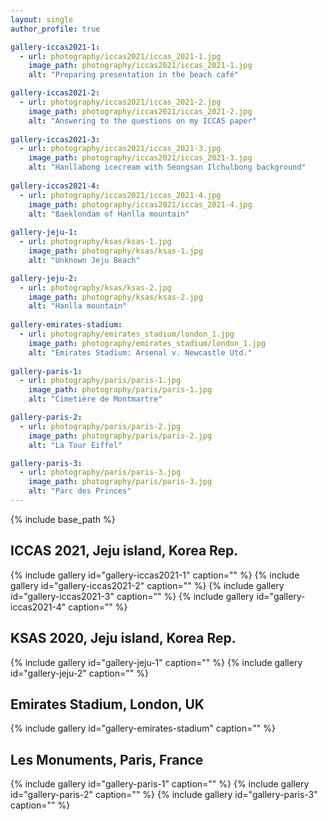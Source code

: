 ```yaml
---
layout: single
author_profile: true

gallery-iccas2021-1:
  - url: photography/iccas2021/iccas_2021-1.jpg
    image_path: photography/iccas2021/iccas_2021-1.jpg
    alt: "Preparing presentation in the beach café"

gallery-iccas2021-2:
  - url: photography/iccas2021/iccas_2021-2.jpg
    image_path: photography/iccas2021/iccas_2021-2.jpg
    alt: "Answering to the questions on my ICCAS paper"
    
gallery-iccas2021-3:
  - url: photography/iccas2021/iccas_2021-3.jpg
    image_path: photography/iccas2021/iccas_2021-3.jpg
    alt: "Hanllabong icecream with Seongsan Ilchulbong background"
    
gallery-iccas2021-4:
  - url: photography/iccas2021/iccas_2021-4.jpg
    image_path: photography/iccas2021/iccas_2021-4.jpg
    alt: "Baeklondam of Hanlla mountain"
    
gallery-jeju-1:
  - url: photography/ksas/ksas-1.jpg
    image_path: photography/ksas/ksas-1.jpg
    alt: "Unknown Jeju Beach"

gallery-jeju-2:
  - url: photography/ksas/ksas-2.jpg
    image_path: photography/ksas/ksas-2.jpg
    alt: "Hanlla mountain"
    
gallery-emirates-stadium:
  - url: photography/emirates_stadium/london_1.jpg
    image_path: photography/emirates_stadium/london_1.jpg
    alt: "Emirates Stadium: Arsenal v. Newcastle Utd."
    
gallery-paris-1:
  - url: photography/paris/paris-1.jpg
    image_path: photography/paris/paris-1.jpg
    alt: "Cimetière de Montmartre"

gallery-paris-2:
  - url: photography/paris/paris-2.jpg
    image_path: photography/paris/paris-2.jpg
    alt: "La Tour Eiffel"

gallery-paris-3:
  - url: photography/paris/paris-3.jpg
    image_path: photography/paris/paris-3.jpg
    alt: "Parc des Princes"
---
```


{% include base_path %}

## ICCAS 2021, Jeju island, Korea Rep.

{% include gallery id="gallery-iccas2021-1" caption="" %}
{% include gallery id="gallery-iccas2021-2" caption="" %}
{% include gallery id="gallery-iccas2021-3" caption="" %}
{% include gallery id="gallery-iccas2021-4" caption="" %}

## KSAS 2020, Jeju island, Korea Rep.

{% include gallery id="gallery-jeju-1" caption="" %}
{% include gallery id="gallery-jeju-2" caption="" %}

## Emirates Stadium, London, UK

{% include gallery id="gallery-emirates-stadium" caption="" %}

## Les Monuments, Paris, France

{% include gallery id="gallery-paris-1" caption="" %}
{% include gallery id="gallery-paris-2" caption="" %}
{% include gallery id="gallery-paris-3" caption="" %}


